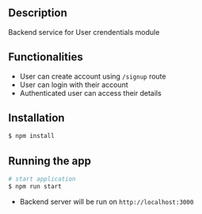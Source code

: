 ## Description

Backend service for User crendentials module

## Functionalities

- User can create account using `/signup` route
- User can login with their account
- Authenticated user can access their details

 
## Installation

```bash
$ npm install
```

## Running the app

```bash
# start application
$ npm run start
```

- Backend server will be run on `http://localhost:3000`
